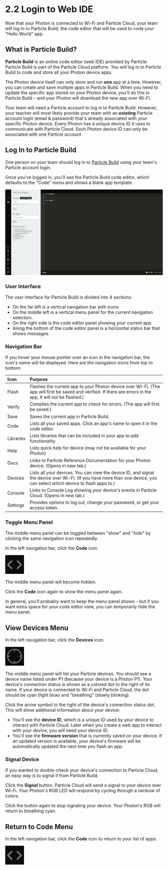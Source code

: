 # 2.2 Login to Web IDE

Now that your Photon is connected to Wi-Fi and Particle Cloud, your team will log in to Particle Build, the code editor that will be used to code your "Hello World" app.

## What is Particle Build?

**Particle Build** is an online code editor \(web IDE\) provided by Particle.  Particle Build is part of the Particle Cloud platform. You will log in to Particle Build to code and store all your Photon device apps.

The Photon device itself can only store and run **one** app at a time. However, you can create and save multiple apps in Particle Build. When you need to update the specific app stored on your Photon device, you'll do this in Particle Build – and your Photon will download the new app over Wi-Fi.

Your team will need a Particle account to log in to Particle Build.  However, your teacher will most likely provide your team with an **existing** Particle account login \(email & password\) that's already associated with your specific Photon device. Every Photon has a unique device ID it uses to communicate with Particle Cloud. Each Photon device ID can only be associated with one Particle account.

## Log In to Particle Build

One person on your team should log in to [Particle Build](https://login.particle.io/build) using your team's Particle account login.

Once you've logged in, you'll see the Particle Build code editor, which defaults to the "Code" menu and shows a blank app template.

![Particle Build User Interface](../../.gitbook/assets/particle-build-ui.png)

### User Interface

The user interface for Particle Build is divided into 4 sections:

* On the far left is a vertical navigation bar with icons.
* On the middle left is a vertical menu panel for the current navigation selection.
* On the right side is the code editor panel showing your current app.
* Along the bottom of the code editor panel is a horizontal status bar that shows messages.

### Navigation Bar

If you hover your mouse pointer over an icon in the navigation bar, the icon's name will be displayed. Here are the navigation icons from top to bottom:

| Icon | Purpose |
| :--- | :--- |
| Flash | Flashes the current app to your Photon device over Wi-Fi. \(The app will first be saved and verified. If there are errors in the app, it will not be flashed.\) |
| Verify | Complies the current app to check for errors. \(The app will first be saved.\) |
| Save | Saves the current app in Particle Build. |
| Code | Lists all your saved apps. Click an app's name to open it in the code editor. |
| Libraries | Lists libraries that can be included in your app to add functionality. |
| Help | Lists quick help for device \(may not be available for your Photon\) |
| Docs | Links to Particle Reference Documentation for your Photon device. \(Opens in new tab.\) |
| Devices | Lists all your devices. You can view the device ID, and signal the device over Wi-Fi. \(If you have more than one device, you can select which device to flash apps to.\) |
| Console | Links to Console Log showing your device's events in Particle Cloud. \(Opens in new tab.\) |
| Settings | Provides options to log out, change your password, or get your access token. |

### Toggle Menu Panel

The middle menu panel can be toggled between "show" and "hide" by clicking the same navigation icon repeatedly.

In the left navigation bar, click the **Code** icon.

![Code Icon](../../.gitbook/assets/pb-code-icon.png)

The middle menu panel will become hidden.

Click the **Code** icon again to show the menu panel again.

In general, you'll probably want to keep the menu panel shown – but if you want extra space for your code editor view, you can temporarily hide the menu panel.

## View Devices Menu

In the left navigation bar, click the **Devices** icon.

![Devices Icon](../../.gitbook/assets/pb-devices-icon.png)

The middle menu panel will list your Particle devices. You should see a device name listed under P1 \(because your device is a Photon P1\). Your device's connection status is shown as a colored dot to the right of its name.  If your device is connected to Wi-Fi and Particle Cloud, the dot should be cyan \(light blue\) and "breathing" \(slowly blinking\).

Click the arrow symbol to the right of the device's connection status dot. This will show additional information about your device:

* You'll see the **device ID**, which is a unique ID used by your device to interact with Particle Cloud. Later when you create a web app to interact with your device, you will need your device ID.
* You'll see the **firmware version** that is currently saved on your device. If an updated version is available, your device's firmware will be automatically updated the next time you flash an app.

### Signal Device

If you wanted to double-check your device's connection to Particle Cloud, an easy way is to signal it from Particle Build.

Click the **Signal** button. Particle Cloud will send a signal to your device over Wi-Fi. Your Photon's RGB LED will respond by cycling through a rainbow of colors.

Click the button again to stop signaling your device. Your Photon's RGB will return to breathing cyan.

## Return to Code Menu

In the left navigation bar, click the **Code** icon to return to your list of apps.

![Code Icon](../../.gitbook/assets/pb-code-icon.png)

